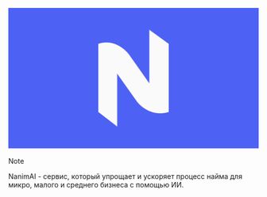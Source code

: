 ![# NanimAI](./banner.png)

> [!NOTE] 
> NanimAI - сервис, который упрощает и ускоряет процесс найма для микро, малого и среднего бизнеса с помощью ИИ.
